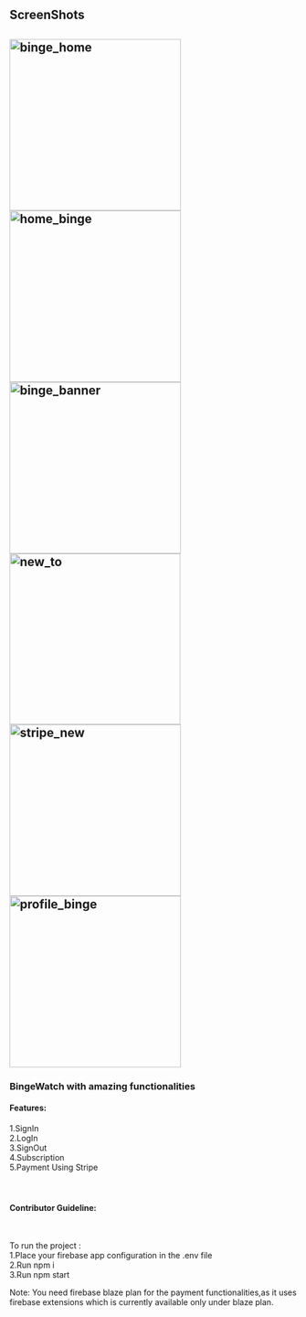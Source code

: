 <h2>ScreenShots<h2/>

<img width="300"  alt="binge_home" src="https://github.com/pranavsrvstv/BingeWatch/assets/120587771/b782b812-436d-4d01-a98d-b3b0a206780b"/>
<img width="300" height:"300" alt="home_binge" src="https://github.com/pranavsrvstv/BingeWatch/assets/120587771/75f63d7b-ef63-49f4-836a-3b3ea01bb714"/>
<img width="300" height:"300" alt="binge_banner" src="https://github.com/pranavsrvstv/BingeWatch/assets/120587771/0d6373af-45a4-48ec-807b-756cf1a06025"/>
<img width="299"  height:"300" alt="new_to" src="https://github.com/pranavsrvstv/BingeWatch/assets/120587771/ba6345ef-d5b7-423f-b89e-3e050866d484"/>
<img width="300" alt="stripe_new" src="https://github.com/pranavsrvstv/BingeWatch/assets/120587771/e9a21c33-fefa-4920-aecc-50748068a469">
<img width="300" height:"300" alt="profile_binge" src="https://github.com/pranavsrvstv/BingeWatch/assets/120587771/ea78cbdf-68d5-4eb6-a085-459d1f455ebc"/>

<h3>BingeWatch with amazing functionalities</h3>

<h4>Features:</h4>
1.SignIn<br>
2.LogIn<br>
3.SignOut<br>
4.Subscription<br>
5.Payment Using Stripe<br>
<br><br>

<h4>Contributor Guideline:</h4>
<br>

To run the project :<br>
1.Place your firebase app configuration in the .env file <br>
2.Run npm i <br>
3.Run npm start<br>

Note: You need firebase blaze plan for the payment functionalities,as it uses firebase extensions which is currently available only under blaze plan.
